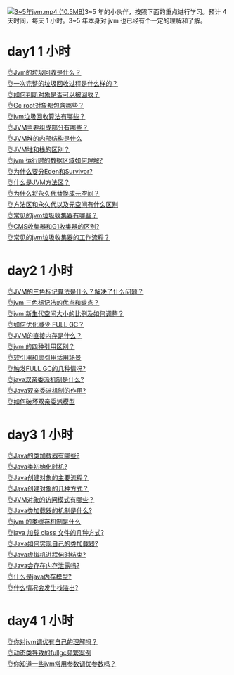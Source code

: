 [![3~5年jvm.mp4 (10.5MB)](https://gw.alipayobjects.com/mdn/prod_resou/afts/img/A*NNs6TKOR3isAAAAAAAAAAABkARQnAQ)](https://www.yuque.com/docs/176645970?_lake_card=%7B%22status%22%3A%22done%22%2C%22name%22%3A%223~5%E5%B9%B4jvm.mp4%22%2C%22size%22%3A11012146%2C%22taskId%22%3A%22uf8b9da51-6894-4061-9d73-0c12135730c%22%2C%22taskType%22%3A%22upload%22%2C%22url%22%3Anull%2C%22cover%22%3Anull%2C%22videoId%22%3A%22inputs%2Fprod%2Fyuque%2F2024%2F29413969%2Fmp4%2F1719844805893-8bc382b7-d758-4560-a7e6-0dd0e7021165.mp4%22%2C%22download%22%3Afalse%2C%22__spacing%22%3A%22both%22%2C%22id%22%3A%22WeA5R%22%2C%22margin%22%3A%7B%22top%22%3Atrue%2C%22bottom%22%3Atrue%7D%2C%22card%22%3A%22video%22%7D#WeA5R)3~5 年的小伙伴，按照下面的重点进行学习。预计 4 天时间，每天 1 小时。3~5 年本身对 jvm 也已经有个一定的理解和了解。
# day1 1 小时
[👌Jvm的垃圾回收是什么？](https://www.yuque.com/jingdianjichi/xyxdsi/tbxz4kekafkpf84d?view=doc_embed)<br />[👌一次完整的垃圾回收过程是什么样的？](https://www.yuque.com/jingdianjichi/xyxdsi/ekqel5c55t9uwwlk?view=doc_embed)<br />[👌如何判断对象是否可以被回收？](https://www.yuque.com/jingdianjichi/xyxdsi/fhaz2kp1srgzx0d6?view=doc_embed)<br />[👌Gc root对象都包含哪些？](https://www.yuque.com/jingdianjichi/xyxdsi/sid6ac14ps3yg6pl?view=doc_embed)<br />[👌jvm垃圾回收算法有哪些？](https://www.yuque.com/jingdianjichi/xyxdsi/svw7q7xc6zwp6gz3?view=doc_embed)<br />[👌JVM主要组成部分有哪些？](https://www.yuque.com/jingdianjichi/xyxdsi/aepvyqpgg2nlmgh4?view=doc_embed)<br />[👌JVM堆的内部结构是什么](https://www.yuque.com/jingdianjichi/xyxdsi/lxgkue6el46vs39h?view=doc_embed)<br />[👌JVM堆和栈的区别？](https://www.yuque.com/jingdianjichi/xyxdsi/yaez9hzl0zd4hspc?view=doc_embed)<br />[👌jvm 运行时的数据区域如何理解?](https://www.yuque.com/jingdianjichi/xyxdsi/lq96p70epgghevqw?view=doc_embed)<br />[👌为什么要分Eden和Survivor?](https://www.yuque.com/jingdianjichi/xyxdsi/kuk6qgft2uiksa5o?view=doc_embed)<br />[👌什么是JVM方法区？](https://www.yuque.com/jingdianjichi/xyxdsi/cflnmypdgxagk9bv?view=doc_embed)<br />[👌为什么将永久代替换成元空间？](https://www.yuque.com/jingdianjichi/xyxdsi/gprd4uo5hqvdlt3s?view=doc_embed)<br />[👌方法区和永久代以及元空间有什么区别](https://www.yuque.com/jingdianjichi/xyxdsi/fe43uiiufedluh46?view=doc_embed)<br />[👌常见的jvm垃圾收集器有哪些？](https://www.yuque.com/jingdianjichi/xyxdsi/egh06uhgxadlmgm6?view=doc_embed)<br />[👌CMS收集器和G1收集器的区别?](https://www.yuque.com/jingdianjichi/xyxdsi/ipzx18fag3lemy9b?view=doc_embed)<br />[👌常见的jvm垃圾收集器的工作流程？](https://www.yuque.com/jingdianjichi/xyxdsi/ekoadgowfzv87oyw?view=doc_embed)
# day2 1 小时
[👌JVM的三色标记算法是什么？解决了什么问题？](https://www.yuque.com/jingdianjichi/xyxdsi/cf83y4ktfuei8e8i?view=doc_embed)<br />[👌jvm 三色标记法的优点和缺点？](https://www.yuque.com/jingdianjichi/xyxdsi/ns1g1iiqdeuyy2w8?view=doc_embed)<br />[👌jvm 新生代空间大小的比例及如何调整？](https://www.yuque.com/jingdianjichi/xyxdsi/qd6qd8z80xv9420a?view=doc_embed)<br />[👌如何优化减少 FULL GC？](https://www.yuque.com/jingdianjichi/xyxdsi/lvirszxntkhf0k3x?view=doc_embed)<br />[👌JVM的直接内存是什么？](https://www.yuque.com/jingdianjichi/xyxdsi/foc8d6a9to7on1og?view=doc_embed)<br />[👌jvm 的四种引用区别？](https://www.yuque.com/jingdianjichi/xyxdsi/md36d26b0m16hnwz?view=doc_embed)<br />[👌软引用和虚引用适用场景](https://www.yuque.com/jingdianjichi/xyxdsi/ishdzhn86c2lpsyy?view=doc_embed)<br />[👌触发FULL GC的几种情况?](https://www.yuque.com/jingdianjichi/xyxdsi/an23xrvzlbdeon05?view=doc_embed)<br />[👌java双亲委派机制是什么?](https://www.yuque.com/jingdianjichi/xyxdsi/ub18gwipo8zvlfvv?view=doc_embed)<br />[👌Java双亲委派机制的作用?](https://www.yuque.com/jingdianjichi/xyxdsi/voavcxiwf8t5q9gp?view=doc_embed)<br />[👌如何破坏双亲委派模型](https://www.yuque.com/jingdianjichi/xyxdsi/ah9nt60u84kuo1hd?view=doc_embed)
# day3 1 小时
[👌Java的类加载器有哪些?](https://www.yuque.com/jingdianjichi/xyxdsi/aldxe3g9bqszh1eh?view=doc_embed)<br />[👌Java类初始化时机?](https://www.yuque.com/jingdianjichi/xyxdsi/sgoeqsdmoegf04fh?view=doc_embed)<br />[👌Java创建对象的主要流程？](https://www.yuque.com/jingdianjichi/xyxdsi/kidgh7dxp0evmua0?view=doc_embed)<br />[👌Java创建对象的几种方式？](https://www.yuque.com/jingdianjichi/xyxdsi/tvvfmywsxrst29o6?view=doc_embed)<br />[👌JVM对象的访问模式有哪些？](https://www.yuque.com/jingdianjichi/xyxdsi/qdgp4gwitac4fd2h?view=doc_embed)<br />[👌Java类加载器的机制是什么?](https://www.yuque.com/jingdianjichi/xyxdsi/cxpaqp1v7ogkbhdp?view=doc_embed)<br />[👌jvm 的类缓存机制是什么](https://www.yuque.com/jingdianjichi/xyxdsi/eprurevprddu46iz?view=doc_embed)<br />[👌java 加载 class 文件的几种方式?](https://www.yuque.com/jingdianjichi/xyxdsi/nwtgb29i9c1h5ezs?view=doc_embed)<br />[👌Java如何实现自己的类加载器?](https://www.yuque.com/jingdianjichi/xyxdsi/ozvali7yh1etmbeo?view=doc_embed)<br />[👌Java虚拟机进程何时结束?](https://www.yuque.com/jingdianjichi/xyxdsi/upmvmrhihb6yg7of?view=doc_embed)<br />[👌Java会存在内存泄露吗?](https://www.yuque.com/jingdianjichi/xyxdsi/kxoukbg66qeelmc6?view=doc_embed)<br />[👌什么是java内存模型?](https://www.yuque.com/jingdianjichi/xyxdsi/msaugo4wikby0odl?view=doc_embed)<br />[👌什么情况会发生栈溢出?](https://www.yuque.com/jingdianjichi/xyxdsi/ymiwhhat4umau8lp?view=doc_embed)
# day4 1 小时
[👌你对jvm调优有自己的理解吗？](https://www.yuque.com/jingdianjichi/xyxdsi/ssbvlylqfgfodkqf?view=doc_embed)<br />[👌动态类导致的fullgc频繁案例](https://www.yuque.com/jingdianjichi/xyxdsi/mikudgt4d28fwa4q?view=doc_embed)<br />[👌你知道一些jvm常用参数调优参数吗？](https://www.yuque.com/jingdianjichi/xyxdsi/yntrug40p3uzgz2g?view=doc_embed)
